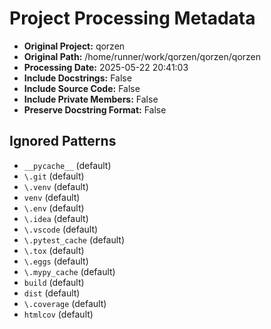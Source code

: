 # Project Processing Metadata

- **Original Project:** qorzen
- **Original Path:** /home/runner/work/qorzen/qorzen/qorzen
- **Processing Date:** 2025-05-22 20:41:03
- **Include Docstrings:** False
- **Include Source Code:** False
- **Include Private Members:** False
- **Preserve Docstring Format:** False

## Ignored Patterns

- `__pycache__` (default)
- `\.git` (default)
- `\.venv` (default)
- `venv` (default)
- `\.env` (default)
- `\.idea` (default)
- `\.vscode` (default)
- `\.pytest_cache` (default)
- `\.tox` (default)
- `\.eggs` (default)
- `\.mypy_cache` (default)
- `build` (default)
- `dist` (default)
- `\.coverage` (default)
- `htmlcov` (default)